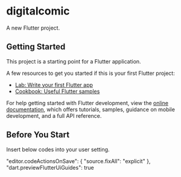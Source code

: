 # digitalcomic

A new Flutter project.

## Getting Started

This project is a starting point for a Flutter application.

A few resources to get you started if this is your first Flutter project:

- [Lab: Write your first Flutter app](https://docs.flutter.dev/get-started/codelab)
- [Cookbook: Useful Flutter samples](https://docs.flutter.dev/cookbook)

For help getting started with Flutter development, view the
[online documentation](https://docs.flutter.dev/), which offers tutorials,
samples, guidance on mobile development, and a full API reference.

## Before You Start

Insert below codes into your user setting.

  "editor.codeActionsOnSave": {
    "source.fixAll": "explicit"
  },
  "dart.previewFlutterUiGuides": true
